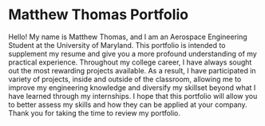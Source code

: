 # Matthew Thomas Portfolio
Hello! My name is Matthew Thomas, and I am an Aerospace Engineering 
Student at the University of Maryland. This portfolio is intended to supplement my 
resume and give you a more profound understanding of my practical experience.
Throughout my college career, I have always sought out the most rewarding projects 
available. As a result, I have participated in variety of projects, inside and outside of 
the classroom, allowing me to improve my engineering knowledge and diversify my 
skillset beyond what I have learned through my internships. I hope that this portfolio
will allow you to better assess my skills and how they can be applied at your 
company. Thank you for taking the time to review my portfolio.

